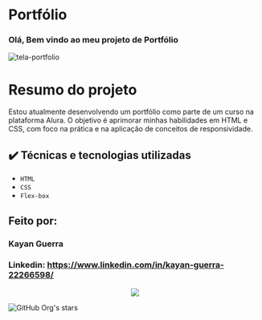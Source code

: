 <h1>Portfólio</h1>
<h3>Olá, Bem vindo ao meu projeto de Portfólio</h3>

![tela-portfolio](https://github.com/user-attachments/assets/7d2cedbc-0f41-4cfc-9be1-408ec877190b)

# Resumo do projeto
Estou atualmente desenvolvendo um portfólio como parte de um curso na plataforma Alura. O objetivo é aprimorar minhas habilidades em HTML e CSS, com foco na prática e na aplicação de conceitos de responsividade.

## ✔️ Técnicas e tecnologias utilizadas

- ``HTML``
- ``CSS``
- ``Flex-box``

## Feito por:

### Kayan Guerra

### Linkedin: https://www.linkedin.com/in/kayan-guerra-22266598/



<p align="center">
<img loading="lazy" src="http://img.shields.io/static/v1?label=STATUS&message=EM%20DESENVOLVIMENTO&color=GREEN&style=for-the-badge"/>
</p>

![GitHub Org's stars](https://img.shields.io/github/stars/camilafernanda?style=social)
